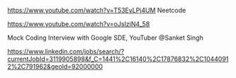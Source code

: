 https://www.youtube.com/watch?v=T53EyLPj4UM
Neetcode 


https://www.youtube.com/watch?v=oJsIziN4_58

Mock Coding Interview with Google SDE, YouTuber @Sanket Singh

https://www.linkedin.com/jobs/search/?currentJobId=3119905898&f_C=1441%2C16140%2C17876832%2C10440912%2C791962&geoId=92000000